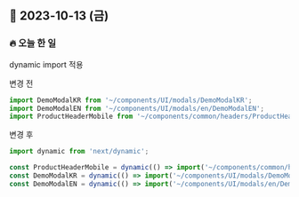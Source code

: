 
## 📆 2023-10-13 (금)
### 🔥 오늘 한 일 <br>


dynamic import 적용

변경 전
```js
import DemoModalKR from '~/components/UI/modals/DemoModalKR';
import DemoModalEN from '~/components/UI/modals/en/DemoModalEN';
import ProductHeaderMobile from '~/components/common/headers/ProductHeaderMobile';
```



변경 후 

```js
import dynamic from 'next/dynamic';

const ProductHeaderMobile = dynamic(() => import('~/components/common/headers/ProductHeaderMobile'));
const DemoModalKR = dynamic(() => import('~/components/UI/modals/DemoModalKR'));
const DemoModalEN = dynamic(() => import('~/components/UI/modals/en/DemoModalEN'));


```
